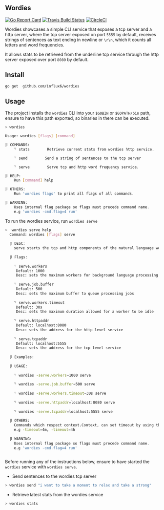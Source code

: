Wordies
---------
[![Go Report Card](https://goreportcard.com/badge/github.com/influx6/wordies)](https://goreportcard.com/report/github.com/influx6/wordies)
[![Travis Build Status](https://travis-ci.org/influx6/wordies.svg?branch=master)](https://travis-ci.org/influx6/wordies#)
[![CircleCI](https://circleci.com/gh/influx6/wordies.svg?style=svg)](https://circleci.com/gh/influx6/wordies)

Wordies showcases a simple CLI service that exposes a tcp server and a http server, where the tcp server exposed on port `5555` by default, receives strings of sentences as text ending in newline or `\r\n`, which it counts all letters and word frequencies.

It allows stats to be retrieved from the underline tcp service through the http server exposed over port `8080` by default.


## Install

```bash
go get  github.com/influx6/wordies
```

## Usage

The project installs the `wordies` CLI into your `$GOBIN` or `$GOPATH/bin` path, ensure to have this path exported, so binaries in there can be executed.

```bash
> wordies

Usage: wordies [flags] [command] 

⡿ COMMANDS:
	⠙ stats        Retrieve current stats from wordies http service.

	⠙ send        Send a string of sentences to the tcp server

	⠙ serve        Serve tcp and http word frequency service.

⡿ HELP:
	Run [command] help

⡿ OTHERS:
	Run 'wordies flags' to print all flags of all commands.

⡿ WARNING:
	Uses internal flag package so flags must precede command name. 
	e.g 'wordies -cmd.flag=4 run'

```


To run the wordies service, run `wordies serve`


```bash
>  wordies serve help
  Command: wordies [flags] serve 
  
  ⡿ DESC:
  	serve starts the tcp and http components of the natural language word frequency service.
  
  ⡿ Flags:
  	
  	⠙ serve.workers
  	 Default: 1000
  	 Desc: sets the maximum workers for background language processing requests
  	
  	⠙ serve.job.buffer
  	 Default: 500
  	 Desc: sets the maximum buffer to queue processing jobs
  	
  	⠙ serve.workers.timeout
  	 Default: 30s
  	 Desc: sets the maximum duration allowed for a worker to be idle
  	
  	⠙ serve.httpaddr
  	 Default: localhost:8080
  	 Desc: sets the address for the http level service
  	
  	⠙ serve.tcpaddr
  	 Default: localhost:5555
  	 Desc: sets the address for the tcp level service
  	
  ⡿ Examples:
  	
  ⡿ USAGE:
  	
  	⠙ wordies -serve.workers=1000 serve 
  	
  	⠙ wordies -serve.job.buffer=500 serve 
  	
  	⠙ wordies -serve.workers.timeout=30s serve 
  	
  	⠙ wordies -serve.httpaddr=localhost:8080 serve 
  	
  	⠙ wordies -serve.tcpaddr=localhost:5555 serve 
  	
  ⡿ OTHERS:
  	Commands which respect context.Context, can set timeout by using the -timeout flag.
  	e.g -timeout=4m, -timeout=4h
  
  ⡿ WARNING:
  	Uses internal flag package so flags must precede command name. 
  	e.g 'wordies -cmd.flag=4 run'
  
```

Before running any of the instructions below, ensure to have started the `wordies` service with `wordies serve`.

- Send sentences to the wordies tcp server

```bash
> wordies send "i want to take a moment to relax and take a strong"
```

- Retrieve latest stats from the wordies service

```bash
> wordies stats
```
